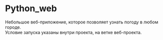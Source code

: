 # Python_web  
Небольшое веб-приложение, которое позволяет узнать погоду в любом городе.  
Условие запуска указаны внутри проекта, на ветке веб-проекта.
